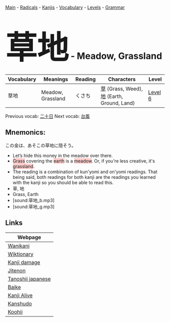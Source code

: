 <style> bigfont {font-size: 100px}</style>
[Main](../README.md) -
[Radicals](../radicals.md) -
[Kanjis](../kanjis.md) -
[Vocabulary](../vocabulary.md) -
[Levels](../levels.md) -
[Grammar](../grammar.md)
# <bigfont> 草地</bigfont> - Meadow, Grassland 

| Vocabulary | Meanings | Reading | Characters | Level |
| --- | --- | --- | --- | --- |
| 草地 | Meadow, Grassland | くさち |  [草](../kanjis/草.md) (Grass, Weed), [地](../kanjis/地.md) (Earth, Ground, Land) | [Level 6](../levels/wk_level6.md) |

Previous vocab: [二十日](二十日.md) Next vocab: [台風](台風.md) 

## Mnemonics:
この金は、あそこの草地に隠そう。
* Let’s hide this money in the meadow over there.
* <span style="background-color:#ffcccb"> Grass</span> covering the <span style="background-color:#ffcccb"> earth</span> is a <span style="background-color:#ffcccb"> meadow</span>. Or, if you're less creative, it's <span style="background-color:#ffcccb"> grassland</span>. 
* The reading is a combination of kun'yomi and on'yomi readings. That being said, both readings for both kanji are the readings you learned with the kanji so you should be able to read this.
* 草, 地
* Grass, Earth
* [sound:草地_b.mp3]
* [sound:草地_g.mp3]


## Links 

| Webpage |
| --- |
| [Wanikani          ](https://www.wanikani.com/kanji/草地) |
| [Wiktionary        ](https://en.wiktionary.org/wiki/草地) |
| [Kanji damage      ](http://www.kanjidamage.com/kanji/search?utf8=✓&q=草地) |
| [Jitenon           ](https://jitenon.com/kanji/草地) |
| [Tanoshii japanese ](https://www.tanoshiijapanese.com/dictionary/kanji.cfm?k=草地) |
| [Baike             ](https://baike.baidu.com/item/草地) |
| [Kanji Alive       ](https://app.kanjialive.com/草地) |
| [Kanshudo          ](https://www.kanshudo.com/searchmn?q=草地) |
| [Koohii            ](https://kanji.koohii.com/study/kanji/草地) |
